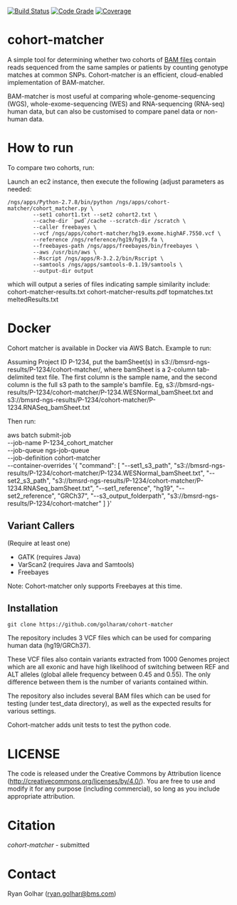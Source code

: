 [![Build Status](https://jenkins-ci.pri.bms.com:8443/job/cohort-matcher/statusbadges-build/icon)](https://jenkins-ci.pri.bms.com:8443/job/cohort-matcher)
[![Code Grade](https://jenkins-ci.pri.bms.com:8443/job/cohort-matcher/statusbadges-grade/icon)](https://jenkins-ci.pri.bms.com:8443/job/cohort-matcher)
[![Coverage](https://jenkins-ci.pri.bms.com:8443/job/cohort-matcher/statusbadges-coverage/icon)](https://jenkins-ci.pri.bms.com:8443/job/cohort-matcher)

# cohort-matcher #

A simple tool for determining whether two cohorts of [BAM files](https://samtools.github.io/hts-specs/SAMv1.pdf) contain reads sequenced from the same samples or patients by counting genotype matches at common SNPs.  Cohort-matcher is an efficient, cloud-enabled implementation of BAM-matcher.

BAM-matcher is most useful at comparing whole-genome-sequencing (WGS), whole-exome-sequencing (WES) and RNA-sequencing (RNA-seq) human data, but can also be customised to compare panel data or non-human data.

# How to run #

To compare two cohorts, run:

Launch an ec2 instance, then execute the following (adjust parameters as needed:
```
/ngs/apps/Python-2.7.8/bin/python /ngs/apps/cohort-matcher/cohort_matcher.py \
        --set1 cohort1.txt --set2 cohort2.txt \
        --cache-dir `pwd`/cache --scratch-dir /scratch \
        --caller freebayes \
        --vcf /ngs/apps/cohort-matcher/hg19.exome.highAF.7550.vcf \
        --reference /ngs/reference/hg19/hg19.fa \
        --freebayes-path /ngs/apps/freebayes/bin/freebayes \
        --aws /usr/bin/aws \
        --Rscript /ngs/apps/R-3.2.2/bin/Rscript \
        --samtools /ngs/apps/samtools-0.1.19/samtools \
        --output-dir output
```

which will output a series of files indicating sample similarity include:
cohort-matcher-results.txt
cohort-matcher-results.pdf
topmatches.txt
meltedResults.txt

# Docker #

Cohort matcher is available in Docker via AWS Batch. Example to run:

Assuming Project ID P-1234, put the bamSheet(s) in s3://bmsrd-ngs-results/P-1234/cohort-matcher/, where
bamSheet is a 2-column tab-delimited text file.  The first column is the sample name, and the second column is the full
s3 path to the sample's bamfile.  Eg, s3://bmsrd-ngs-results/P-1234/cohort-matcher/P-1234.WESNormal_bamSheet.txt and 
s3://bmsrd-ngs-results/P-1234/cohort-matcher/P-1234.RNASeq_bamSheet.txt

Then run:

aws batch submit-job \
        --job-name P-1234_cohort_matcher \
        --job-queue ngs-job-queue \
        --job-definition cohort-matcher \
        --container-overrides '{
                "command": [
                        "--set1_s3_path", "s3://bmsrd-ngs-results/P-1234/cohort-matcher/P-1234.WESNormal_bamSheet.txt",
                        "--set2_s3_path", "s3://bmsrd-ngs-results/P-1234/cohort-matcher/P-1234.RNASeq_bamSheet.txt",
                        "--set1_reference", "hg19",
                        "--set2_reference", "GRCh37",
                        "--s3_output_folderpath", "s3://bmsrd-ngs-results/P-1234/cohort-matcher"
                ]
        }'


## Variant Callers ##

(Require at least one)

* GATK (requires Java)
* VarScan2 (requires Java and Samtools)
* Freebayes

Note: Cohort-matcher only supports Freebayes at this time.

## Installation ##

```
git clone https://github.com/golharam/cohort-matcher
```

The repository includes 3 VCF files which can be used for comparing human data (hg19/GRCh37). 

These VCF files also contain variants extracted from 1000 Genomes project which are all exonic and have high likelihood of switching between REF and ALT alleles (global allele frequency between 0.45 and 0.55). The only difference between them is the number of variants contained within.

The repository also includes several BAM files which can be used for testing (under test_data directory), as well as the expected results for various settings.

Cohort-matcher adds unit tests to test the python code.

# LICENSE #

The code is released under the Creative Commons by Attribution licence (http://creativecommons.org/licenses/by/4.0/). You are free to use and modify it for any purpose (including commercial), so long as you include appropriate attribution. 

# Citation #

*cohort-matcher* - submitted

# Contact #

Ryan Golhar (ryan.golhar@bms.com)
